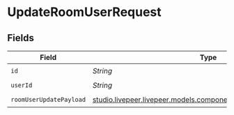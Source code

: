 # UpdateRoomUserRequest


## Fields

| Field                                                                                                                | Type                                                                                                                 | Required                                                                                                             | Description                                                                                                          |
| -------------------------------------------------------------------------------------------------------------------- | -------------------------------------------------------------------------------------------------------------------- | -------------------------------------------------------------------------------------------------------------------- | -------------------------------------------------------------------------------------------------------------------- |
| `id`                                                                                                                 | *String*                                                                                                             | :heavy_check_mark:                                                                                                   | N/A                                                                                                                  |
| `userId`                                                                                                             | *String*                                                                                                             | :heavy_check_mark:                                                                                                   | N/A                                                                                                                  |
| `roomUserUpdatePayload`                                                                                              | [studio.livepeer.livepeer.models.components.RoomUserUpdatePayload](../../models/components/RoomUserUpdatePayload.md) | :heavy_check_mark:                                                                                                   | N/A                                                                                                                  |